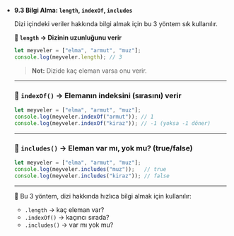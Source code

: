 - **9.3 Bilgi Alma: `length`, `indexOf`, `includes`**
    
    Dizi içindeki veriler hakkında bilgi almak için bu 3 yöntem sık kullanılır.
    
    **🔹 `length` → Dizinin uzunluğunu verir**
    
    ```jsx
    let meyveler = ["elma", "armut", "muz"];
    console.log(meyveler.length); // 3
    ```
    
    > **Not:** Dizide kaç eleman varsa onu verir.
    > 
    
    ---
    
    ### 🔹 `indexOf()` → Elemanın indeksini (sırasını) verir
    
    ```jsx
    let meyveler = ["elma", "armut", "muz"];
    console.log(meyveler.indexOf("armut")); // 1
    console.log(meyveler.indexOf("kiraz")); // -1 (yoksa -1 döner)
    ```
    
    ---
    
    ### 🔹 `includes()` → Eleman var mı, yok mu? (true/false)
    
    ```jsx
    let meyveler = ["elma", "armut", "muz"];
    console.log(meyveler.includes("muz"));   // true
    console.log(meyveler.includes("kiraz")); // false
    ```
    
    ---
    
    📌 Bu 3 yöntem, dizi hakkında hızlıca bilgi almak için kullanılır:
    
    - `.length` → kaç eleman var?
    - `.indexOf()` → kaçıncı sırada?
    - `.includes()` → var mı yok mu?